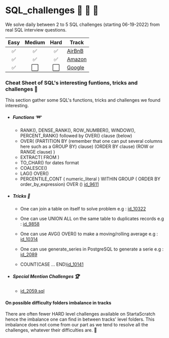 # SQL_challenges :honey_pot: :honey_pot: :honey_pot: 

We solve daily between 2 to 5 SQL challenges (starting 06-19-2022) from real SQL interview questions.

Easy | Medium | Hard | Track
:---:| :---:|:---:| ---
✅| ✅| ✅| [AirBnB](https://github.com/RKL13/SQL_challenges/tree/main/AirbnbTrack)
✅| ✅| ✅| [Amazon](https://github.com/RKL13/SQL_challenges/tree/main/AmazonTrack)
✅| ⬜️| ⬜️| [Google](https://github.com/RKL13/SQL_challenges/tree/main/GoogleTrack)



### Cheat Sheet of SQL's interesting funtions, tricks and challenges :wrench:

This section gather some SQL's functions, tricks and challenges we found interesting.

+ ##### Functions :loop:

	+ RANK(), DENSE_RANK(), ROW_NUMBER(), WINDOW(), PERCENT_RANK() followed by OVER() clause (below)
	+ OVER( (PARTITION BY (remember that one can put several columns here such as a GROUP BY) clause) (ORDER BY clause) (ROW or RANGE clause) ) 
	+ EXTRACT( FROM )
	+ TO_CHAR() for dates format
	+ COALESCE()
	+ LAG() OVER()
	+ PERCENTILE_CONT ( numeric_literal ) WITHIN GROUP ( ORDER BY order_by_expression) OVER () [id_9611](https://github.com/RKL13/SQL_challenges/blob/main/GoogleTrack/Dificulty_Medium/id_9611_starred.sql)

+ ##### Tricks :stars:

	+ One can join a table on itself to solve problem e.g : [id_10322](https://github.com/RKL13/SQL_challenges/blob/main/AmazonTrack/Dificulty_Medium/id_10322_starred.sql) 

	+ One can use UNION ALL on the same table to duplicates records e.g : [id_9858](https://github.com/RKL13/SQL_challenges/blob/main/AmazonTrack/Dificulty_Medium/id_9858_starred.sql) 

	+ One can use AVG() OVER() to make a moving/rolling average e.g : [id_10314](https://github.com/RKL13/SQL_challenges/blob/main/AmazonTrack/Difficulty_Hard/id_10314_starred.sql)
	
	+ One can use generate_series in PostgreSQL to generate a serie e.g : [id_2089](https://github.com/RKL13/SQL_challenges/blob/main/AmazonTrack/Difficulty_Hard/id_2089.sql)

	+ COUNT(CASE ... END)[id_10141](https://github.com/RKL13/SQL_challenges/blob/main/AmazonTrack/Dificulty_Medium/id_10141_starred.sql)

+ ##### Special Mention Challenges :trophy:

	+ [id_2059.sql](https://github.com/RKL13/SQL_challenges/blob/main/AmazonTrack/Difficulty_Hard/id_2059_starred.sql)



#### On possible difficulty folders imbalance in tracks 

There are often fewer HARD level challenges available on StartaScratch hence the imbalance one can find in between tracks' level folders. 
This imbalance does not come from our part as we tend to resolve all the challenges, whatever their difficulties are. :horse_racing: